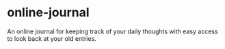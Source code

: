 # online-journal
An online journal for keeping track of your daily thoughts with easy access to look back at your old entries.
